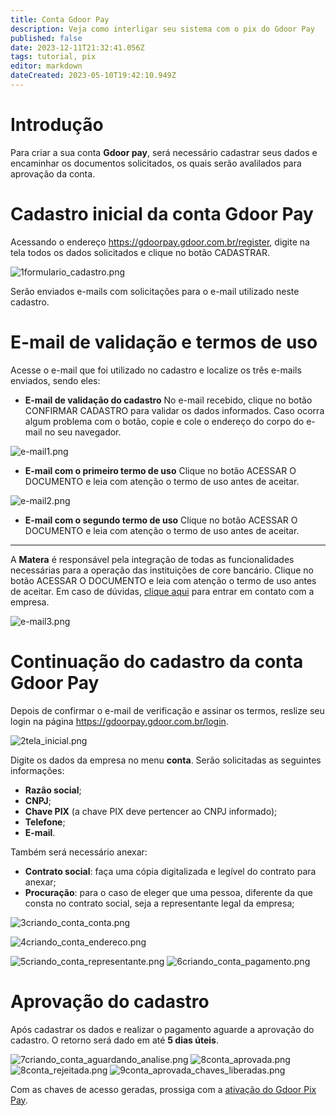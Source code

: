 ```yaml
---
title: Conta Gdoor Pay
description: Veja como interligar seu sistema com o pix do Gdoor Pay
published: false
date: 2023-12-11T21:32:41.056Z
tags: tutorial, pix
editor: markdown
dateCreated: 2023-05-10T19:42:10.949Z
---
```


# Introdução

Para criar a sua conta **Gdoor pay**, será necessário cadastrar seus dados e encaminhar os documentos solicitados, os quais serão avalilados para aprovação da conta.

# Cadastro inicial da conta Gdoor Pay

Acessando o endereço https://gdoorpay.gdoor.com.br/register, digite na tela todos os dados solicitados e clique no botão <span class="mat-button mat-accent">CADASTRAR</span>.

![1formulario_cadastro.png](/config/ferramentas/conta-gdoor-pay/1formulario_cadastro.png)

Serão enviados e-mails com solicitações para o e-mail utilizado neste cadastro.


# E-mail de validação e termos de uso
Acesse o e-mail que foi utilizado no cadastro e localize os três e-mails enviados, sendo eles:
- **E-mail de validação do cadastro**
No e-mail recebido, clique no botão <span class="mat-button mat-accent">CONFIRMAR CADASTRO</span> para validar os dados informados. Caso ocorra algum problema com o botão, copie e cole o endereço do corpo do e-mail no seu navegador.

![e-mail1.png](/config/ferramentas/conta-gdoor-pay/e-mail1.png)

- **E-mail com o primeiro termo de uso**
Clique no botão <span class="mat-button mat-accent">ACESSAR O DOCUMENTO</span> e leia com atenção o termo de uso antes de aceitar. 

![e-mail2.png](/config/ferramentas/conta-gdoor-pay/e-mail2.png)



- **E-mail com o segundo termo de uso**
Clique no botão <span class="mat-button mat-accent">ACESSAR O DOCUMENTO</span> e leia com atenção o termo de uso antes de aceitar. 
----------------------------
A **Matera** é responsável pela integração de todas as funcionalidades necessárias para a operação das instituições de core bancário. Clique no botão <span class="mat-button mat-accent">ACESSAR O DOCUMENTO</span> e leia com atenção o termo de uso antes de aceitar. Em caso de dúvidas, [clique aqui](https://www.matera.com.br/fale-conosco) para entrar em contato com a empresa. 

![e-mail3.png](/config/ferramentas/conta-gdoor-pay/e-mail3.png)

# Continuação do cadastro da conta Gdoor Pay
Depois de confirmar o e-mail de verificação e assinar os termos, reslize seu login na página https://gdoorpay.gdoor.com.br/login.

![2tela_inicial.png](/config/ferramentas/conta-gdoor-pay/2tela_inicial.png)

Digite os dados da empresa no menu **conta**. Serão solicitadas as seguintes informações:
- **Razão social**;
- **CNPJ**;
- **Chave PIX** (a chave PIX deve pertencer ao CNPJ informado);
- **Telefone**;
- **E-mail**.

Também será necessário anexar:
- **Contrato social**: faça uma cópia digitalizada e legível do contrato para anexar;
- **Procuração**: para o caso de eleger que uma pessoa, diferente da que consta no contrato social, seja a representante legal da empresa;


![3criando_conta_conta.png](/config/ferramentas/conta-gdoor-pay/3criando_conta_conta.png)




![4criando_conta_endereco.png](/config/ferramentas/conta-gdoor-pay/4criando_conta_endereco.png)

![5criando_conta_representante.png](/config/ferramentas/conta-gdoor-pay/5criando_conta_representante.png)
![6criando_conta_pagamento.png](/config/ferramentas/conta-gdoor-pay/6criando_conta_pagamento.png)


# Aprovação do cadastro
Após cadastrar os dados e realizar o pagamento aguarde a aprovação do cadastro. O retorno será dado em até **5 dias úteis**.

![7criando_conta_aguardando_analise.png](/config/ferramentas/conta-gdoor-pay/7criando_conta_aguardando_analise.png)
![8conta_aprovada.png](/config/ferramentas/conta-gdoor-pay/8conta_aprovada.png)
![8conta_rejeitada.png](/config/ferramentas/conta-gdoor-pay/8conta_rejeitada.png)
![9conta_aprovada_chaves_liberadas.png](/config/ferramentas/conta-gdoor-pay/9conta_aprovada_chaves_liberadas.png)

Com as chaves de acesso geradas, prossiga com a    [ativação do Gdoor Pix Pay](https://help.gdoorweb.com.br/pt-br/ferramentas/integracoes/gdoorpaypix).